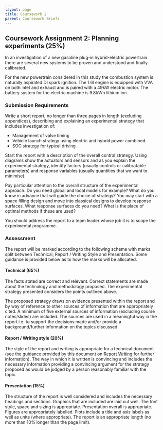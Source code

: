 ```yaml
---
layout: page
title: Coursework 2
parent: Coursework Briefs
---
```


## Coursework Assignment 2: Planning experiments (25%)

In an investigation of a new gasoline plug-in hybrid-electric powertrain there are several new systems to be proven and understood and finally calibrated.

For the new powertrain considered in this study the combustion system is naturally aspirated DI spark ignition. The 1.6l engine is equipped with VVA on both inlet and exhaust and is paired with a 49kW electric motor.  The battery system for the electric machine is 9.8kWh lithium ion.

### Submission Requirements

Write a short report, no longer than three pages in length (excluding appendices), describing and explaining an experimental strategy that includes investigation of:

- Management of valve timing.
- Vehicle launch strategy using electric and hybrid power combined.
- SOC strategy for typical driving

Start the report with a description of the overall control strategy.  Using diagrams show the actuators and sensors and as you explain the experimental strategy, identify factors (usually controls or calibratable parameters) and response variables (usually quantities that we want to minimise).

Pay particular attention to the overall structure of the experimental approach. Do you need global and local models for example?  What do you know in advance that will guide the choice of strategy?  You may start with a space filling design and move into classical designs to develop response surfaces. What response surfaces do you need?  What is the place of optimal methods if these are used?

You should address the report to a team leader whose job it is to scope the experimental programme.

### Assessment

The report will be marked according to the following scheme with marks split between Technical, Report / Writing Style and Presentation. Some guidance is provided below as to how the marks will be allocated.

#### Technical (65%)

The facts stated are correct and relevant.  Correct statements are made about the technology and methodology proposed. The experimental strategy presented considers the points outlined above.

The proposed strategy draws on evidence presented within the report and by way of reference to other sources of information that are appropriately cited. A minimum of five external sources of information (excluding course notes/slides) are included.  The sources are used in a meaningful way in the report i.e. to support the decisions made and/or provide a background/further information on the topics discussed.

#### Report / Writing style (20%)

The style of the report and writing is appropriate for a technical document (see the guidance provided by this document on [Report Writing](https://www.lboro.ac.uk/media/wwwlboroacuk/content/library/downloads/advicesheets/Report%20writing.pdf) for further information). The way in which it is written is convincing and includes the necessary information providing a convincing argument for the strategy proposed as would be judged by a person reasonably familiar with the topic.

#### Presentation (15%)

The structure of the report is well considered and includes the necessary headings and sections. Graphics that are included are laid out well.  The font style, space and sizing is appropriate.  Presentation overall is appropriate. Figures are appropriately labelled. Plots include a title and axis labels as well as units (where appropriate). The report is an appropriate length (no more than 10% longer than the page limit).
